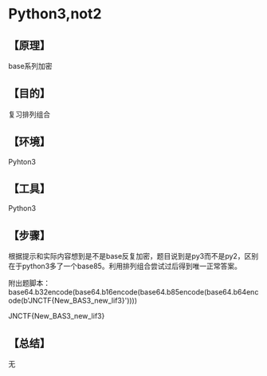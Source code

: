 # Python3,not2
## **【原理】**

base系列加密

## **【目的】**

复习排列组合

## **【环境】**

Pyhton3

## **【工具】**

Python3

## **【步骤】**

根据提示和实际内容想到是不是base反复加密，题目说到是py3而不是py2，区别在于python3多了一个base85。利用排列组合尝试过后得到唯一正常答案。

附出题脚本：base64.b32encode(base64.b16encode(base64.b85encode(base64.b64encode(b'JNCTF{New_BAS3_new_lif3}'))))

JNCTF{New_BAS3_new_lif3}

## **【总结】**

无
